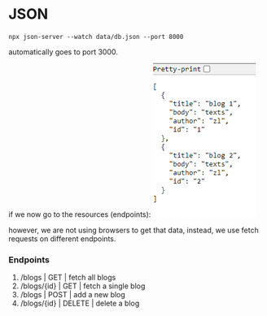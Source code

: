 # JSON

```
npx json-server --watch data/db.json --port 8000
```

automatically goes to port 3000.

if we now go to the resources (endpoints):
![data](../../screenshots/json.png)

however, we are not using browsers to get that data, instead, we use fetch requests on different endpoints.

### Endpoints

1. /blogs | GET | fetch all blogs
2. /blogs/{id} | GET | fetch a single blog
3. /blogs | POST | add a new blog
4. /blogs/{id} | DELETE | delete a blog

